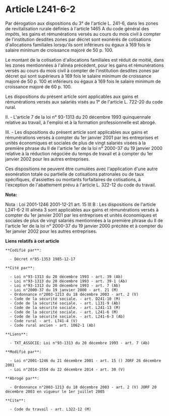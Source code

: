 # Article L241-6-2

Par dérogation aux dispositions du 3° de l'article L. 241-6, dans les zones de revitalisation rurale définies à l'article
1465 A du code général des impôts, les gains et rémunérations versés au cours du mois civil à compter de l'institution
desdites zones par décret sont exonérés de cotisations d'allocations familiales lorsqu'ils sont inférieurs ou égaux à 169
fois le salaire minimum de croissance majoré de 50 p. 100.

Le montant de la cotisation d'allocations familiales est réduit de moitié, dans les zones mentionnées à l'alinéa précédent,
pour les gains et rémunérations versés au cours du mois civil à compter de l'institution desdites zones par décret qui sont
supérieurs à 169 fois le salaire minimum de croissance majoré de 50 p. 100 et inférieurs ou égaux à 169 fois le salaire
minimum de croissance majoré de 60 p. 100.

Les dispositions du présent article sont applicables aux gains et rémunérations versés aux salariés visés au 1° de l'article
L. 722-20 du code rural.

II. - L'article 7 de la loi n° 93-1313 du 20 décembre 1993 quinquennale relative au travail, à l'emploi et à la formation
professionnelle est abrogé.

III. - Les dispositions du présent article sont applicables aux gains et rémunérations versés à compter du 1er janvier 2001
par les entreprises et unités économiques et sociales de plus de vingt salariés visées à la première phrase du II de
l'article 1er de la loi n° 2000-37 du 19 janvier 2000 relative à la réduction négociée du temps de travail et à compter du
1er janvier 2002 pour les autres entreprises.

Ces dispositions ne peuvent être cumulées avec l'application d'une autre exonération totale ou partielle de cotisations
patronales ou de taux spécifiques, d'assiettes ou montants forfaitaires de cotisations, à l'exception de l'abattement prévu à
l'article L. 322-12 du code du travail.

**Nota:**

Nota : Loi 2001-1246 2001-12-21 art. 15 III B : Les dispositions de l'article L241-6-2 III alinéa 3 sont applicables aux
gains et rémunérations versés à compter du 1er janvier 2001 par les entreprises et unités économiques et sociales de plus de
vingt salariés mentionnées à la première phrase du II de l'article 1er de la loi n° 2000-37 du 19 janvier 2000 précitée et à
compter du 1er janvier 2002 pour les autres entreprises.

**Liens relatifs à cet article**

	**Codifié par**:

	  - Décret n°85-1353 1985-12-17

	**Cité par**:

	  - Loi n°93-1313 du 20 décembre 1993 - art. 39 (Ab)
	  - Loi n°93-1313 du 20 décembre 1993 - art. 39-1 (Ab)
	  - Loi n°93-1313 du 20 décembre 1993 - art. 7 (Ab)
	  - Loi n°2000-37 du 19 janvier 2000 - art. 21 (M)
	  - Ordonnance n°2003-1213 du 18 décembre 2003 - art. 2 (V)
	  - Code de la sécurité sociale. - art. D241-10 (M)
	  - Code de la sécurité sociale. - art. L131-9 (Ab)
	  - Code de la sécurité sociale. - art. L241-13 (M)
	  - Code de la sécurité sociale. - art. L241-6 (M)
	  - Code de la sécurité sociale. - art. L241-6-3 (Ab)
	  - Code rural - art. L741-4 (V)
	  - Code rural ancien - art. 1062-1 (Ab)

	**Liens**:

	  - TXT_ASSOCIE: Loi n°93-1313 du 20 décembre 1993 - art. 7 (Ab)

	**Modifié par**:

	  - Loi n°2001-1246 du 21 décembre 2001 - art. 15 () JORF 26 décembre 2001
	  - Loi n°2014-1554 du 22 décembre 2014 - art. 30 (V)

	**Abrogé par**:

	  - Ordonnance n°2003-1213 du 18 décembre 2003 - art. 2 (V) JORF 20 décembre 2003 en vigueur le 1er juillet 2005

	**Cite**:

	  - Code du travail - art. L322-12 (M)
